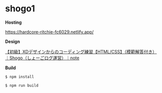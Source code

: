 # shogo1

**Hosting**

https://hardcore-ritchie-fc6029.netlify.app/

**Design**

[【初級】XDデザインからのコーディング練習【HTML/CSS】（模範解答付き）｜Shogo（しょーごログ運営）｜note](https://note.com/samuraibrass/n/n2108f5f03dd8?magazine_key=mad296098d928)

**Build**

```
$ npm install

$ npm run build
```
